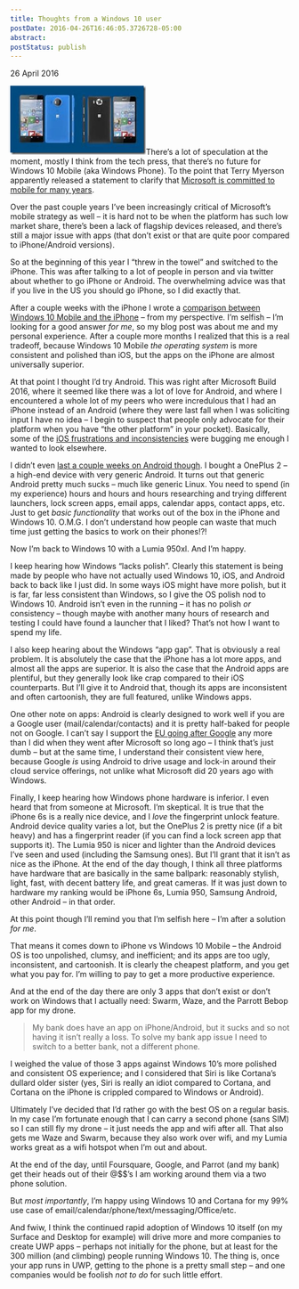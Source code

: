 ```yaml
---
title: Thoughts from a Windows 10 user
postDate: 2016-04-26T16:46:05.3726728-05:00
abstract: 
postStatus: publish
---
```

26 April 2016

[![thHU21A440](binary/Open-Live-Writer/Thoughts-from-a-Windows-10-user_E1DE/thHU21A440_thumb.jpg "thHU21A440")](binary/Open-Live-Writer/Thoughts-from-a-Windows-10-user_E1DE/thHU21A440_2.jpg)There’s a lot of speculation at the moment, mostly I think from the tech press, that there’s no future for Windows 10 Mobile (aka Windows Phone). To the point that Terry Myerson apparently released a statement to clarify that [Microsoft is committed to mobile for many years](http://www.windowscentral.com/microsofts-committed-windows-10-mobile).

Over the past couple years I’ve been increasingly critical of Microsoft’s mobile strategy as well – it is hard not to be when the platform has such low market share, there’s been a lack of flagship devices released, and there’s still a major issue with apps (that don’t exist or that are quite poor compared to iPhone/Android versions).

So at the beginning of this year I “threw in the towel” and switched to the iPhone. This was after talking to a lot of people in person and via twitter about whether to go iPhone or Android. The overwhelming advice was that if you live in the US you should go iPhone, so I did exactly that.

After a couple weeks with the iPhone I wrote a [comparison between Windows 10 Mobile and the iPhone](http://www.lhotka.net/weblog/MyWindowsPhoneVsIPhoneComparison.aspx) – from my perspective. I’m selfish – I’m looking for a good answer *for me*, so my blog post was about me and my personal experience. After a couple more months I realized that this is a real tradeoff, because Windows 10 Mobile *the operating system* is more consistent and polished than iOS, but the apps on the iPhone are almost universally superior.

At that point I thought I’d try Android. This was right after Microsoft Build 2016, where it seemed like there was a lot of love for Android, and where I encountered a whole lot of my peers who were incredulous that I had an iPhone instead of an Android (where they were last fall when I was soliciting input I have no idea – I begin to suspect that people only advocate for their platform when you have “the other platform” in your pocket). Basically, some of the [iOS frustrations and inconsistencies](http://www.lhotka.net/weblog/iPhoneFrustration.aspx) were bugging me enough I wanted to look elsewhere.

I didn’t even [last a couple weeks on Android though](http://www.lhotka.net/weblog/WindowsToIPhoneToAndroid.aspx). I bought a OnePlus 2 – a high-end device with very generic Android. It turns out that generic Android pretty much sucks – much like generic Linux. You need to spend (in my experience) hours and hours and hours researching and trying different launchers, lock screen apps, email apps, calendar apps, contact apps, etc. Just to get *basic functionality* that works out of the box in the iPhone and Windows 10. O.M.G. I don’t understand how people can waste that much time just getting the basics to work on their phones!?!

Now I’m back to Windows 10 with a Lumia 950xl. And I’m happy.

I keep hearing how Windows “lacks polish”. Clearly this statement is being made by people who have not actually used Windows 10, iOS, and Android back to back like I just did. In some ways iOS might have more polish, but it is far, far less consistent than Windows, so I give the OS polish nod to Windows 10. Android isn’t even in the running – it has no polish *or* consistency – though maybe with another many hours of research and testing I could have found a launcher that I liked? That’s not how I want to spend my life.

I also keep hearing about the Windows “app gap”. That is obviously a real problem. It is absolutely the case that the iPhone has a lot more apps, and almost all the apps are superior. It is also the case that the Android apps are plentiful, but they generally look like crap compared to their iOS counterparts. But I’ll give it to Android that, though its apps are inconsistent and often cartoonish, they are full featured, unlike Windows apps.

One other note on apps: Android is clearly designed to work well if you are a Google user (mail/calendar/contacts) and it is pretty half-baked for people not on Google. I can’t say I support the [EU going after Google](http://www.newser.com/story/205457/europe-is-going-after-google.html) any more than I did when they went after Microsoft so long ago – I think that’s just dumb – but at the same time, I understand their consistent view here, because Google *is* using Android to drive usage and lock-in around their cloud service offerings, not unlike what Microsoft did 20 years ago with Windows.

Finally, I keep hearing how Windows phone hardware is inferior. I even heard that from someone at Microsoft. I’m skeptical. It is true that the iPhone 6s is a really nice device, and I *love* the fingerprint unlock feature. Android device quality varies a lot, but the OnePlus 2 is pretty nice (if a bit heavy) and has a fingerprint reader (if you can find a lock screen app that supports it). The Lumia 950 is nicer and lighter than the Android devices I’ve seen and used (including the Samsung ones). But I’ll grant that it isn’t as nice as the iPhone. At the end of the day though, I think all three platforms have hardware that are basically in the same ballpark: reasonably stylish, light, fast, with decent battery life, and great cameras. If it was just down to hardware my ranking would be iPhone 6s, Lumia 950, Samsung Android, other Android – in that order.

At this point though I’ll remind you that I’m selfish here – I’m after a solution *for me*.

That means it comes down to iPhone vs Windows 10 Mobile – the Android OS is too unpolished, clumsy, and inefficient; and its apps are too ugly, inconsistent, and cartoonish. It is clearly the cheapest platform, and you get what you pay for. I’m willing to pay to get a more productive experience.

And at the end of the day there are only 3 apps that don’t exist or don’t work on Windows that I actually need: Swarm, Waze, and the Parrott Bebop app for my drone.


> My bank does have an app on iPhone/Android, but it sucks and so not having it isn’t really a loss. To solve my bank app issue I need to switch to a better bank, not a different phone.


I weighed the value of those 3 apps against Windows 10’s more polished and consistent OS experience; and I considered that Siri is like Cortana’s dullard older sister (yes, Siri is really an idiot compared to Cortana, and Cortana on the iPhone is crippled compared to Windows or Android).

Ultimately I’ve decided that I’d rather go with the best OS on a regular basis. In my case I’m fortunate enough that I can carry a second phone (sans SIM) so I can still fly my drone – it just needs the app and wifi after all. That also gets me Waze and Swarm, because they also work over wifi, and my Lumia works great as a wifi hotspot when I’m out and about.

At the end of the day, until Foursquare, Google, and Parrot (and my bank) get their heads out of their @$$’s I am working around them via a two phone solution.

But *most importantly*, I’m happy using Windows 10 and Cortana for my 99% use case of email/calendar/phone/text/messaging/Office/etc.

And fwiw, I think the continued rapid adoption of Windows 10 itself (on my Surface and Desktop for example) will drive more and more companies to create UWP apps – perhaps not initially for the phone, but at least for the 300 million (and climbing) people running Windows 10. The thing is, once your app runs in UWP, getting to the phone is a pretty small step – and one companies would be foolish *not to do* for such little effort.
